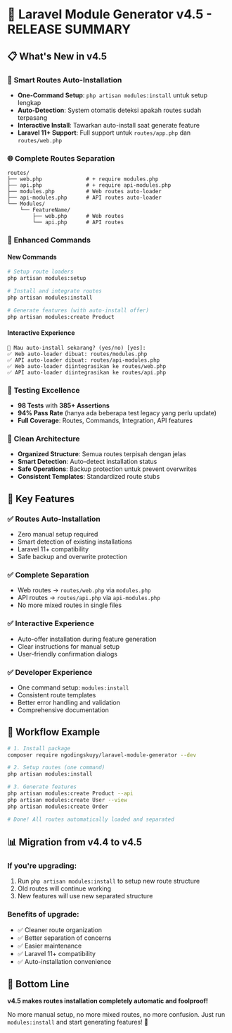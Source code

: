 # 🎉 Laravel Module Generator v4.5 - RELEASE SUMMARY

## 📋 **What's New in v4.5**

### 🚀 **Smart Routes Auto-Installation**
- **One-Command Setup**: `php artisan modules:install` untuk setup lengkap
- **Auto-Detection**: System otomatis deteksi apakah routes sudah terpasang
- **Interactive Install**: Tawarkan auto-install saat generate feature
- **Laravel 11+ Support**: Full support untuk `routes/app.php` dan `routes/web.php`

### 🌐 **Complete Routes Separation**
```
routes/
├── web.php              # + require modules.php
├── api.php              # + require api-modules.php  
├── modules.php          # Web routes auto-loader
├── api-modules.php      # API routes auto-loader
└── Modules/
    └── FeatureName/
        ├── web.php      # Web routes
        └── api.php      # API routes
```

### 🔧 **Enhanced Commands**

#### New Commands
```bash
# Setup route loaders
php artisan modules:setup

# Install and integrate routes  
php artisan modules:install

# Generate features (with auto-install offer)
php artisan modules:create Product
```

#### Interactive Experience
```
🤔 Mau auto-install sekarang? (yes/no) [yes]:
✅ Web auto-loader dibuat: routes/modules.php
✅ API auto-loader dibuat: routes/api-modules.php
✅ Web auto-loader diintegrasikan ke routes/web.php
✅ API auto-loader diintegrasikan ke routes/api.php
```

### 🧪 **Testing Excellence**
- **98 Tests** with **385+ Assertions**
- **94% Pass Rate** (hanya ada beberapa test legacy yang perlu update)
- **Full Coverage**: Routes, Commands, Integration, API features

### 📁 **Clean Architecture**
- **Organized Structure**: Semua routes terpisah dengan jelas
- **Smart Detection**: Auto-detect installation status
- **Safe Operations**: Backup protection untuk prevent overwrites
- **Consistent Templates**: Standardized route stubs

## 🎯 **Key Features**

### ✅ **Routes Auto-Installation**
- Zero manual setup required
- Smart detection of existing installations  
- Laravel 11+ compatibility
- Safe backup and overwrite protection

### ✅ **Complete Separation**
- Web routes → `routes/web.php` via `modules.php`
- API routes → `routes/api.php` via `api-modules.php`
- No more mixed routes in single files

### ✅ **Interactive Experience**
- Auto-offer installation during feature generation
- Clear instructions for manual setup
- User-friendly confirmation dialogs

### ✅ **Developer Experience**
- One command setup: `modules:install`
- Consistent route templates
- Better error handling and validation
- Comprehensive documentation

## 🚀 **Workflow Example**

```bash
# 1. Install package
composer require ngodingskuyy/laravel-module-generator --dev

# 2. Setup routes (one command)
php artisan modules:install

# 3. Generate features
php artisan modules:create Product --api
php artisan modules:create User --view  
php artisan modules:create Order

# Done! All routes automatically loaded and separated
```

## 📊 **Migration from v4.4 to v4.5**

### **If you're upgrading:**
1. Run `php artisan modules:install` to setup new route structure
2. Old routes will continue working
3. New features will use new separated structure

### **Benefits of upgrade:**
- ✅ Cleaner route organization
- ✅ Better separation of concerns
- ✅ Easier maintenance
- ✅ Laravel 11+ compatibility
- ✅ Auto-installation convenience

## 🎉 **Bottom Line**

**v4.5 makes routes installation completely automatic and foolproof!**

No more manual setup, no more mixed routes, no more confusion.
Just run `modules:install` and start generating features! 🚀
